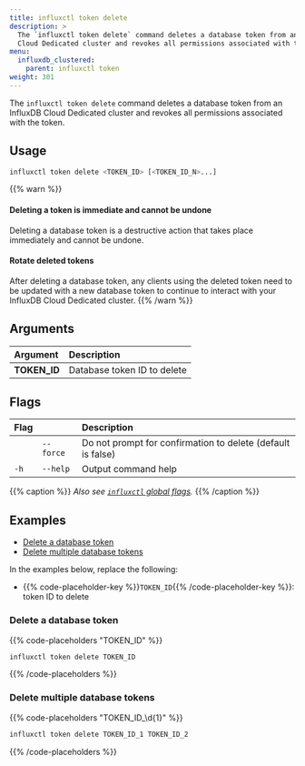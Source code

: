 ```yaml
---
title: influxctl token delete
description: >
  The `influxctl token delete` command deletes a database token from an InfluxDB
  Cloud Dedicated cluster and revokes all permissions associated with the token.
menu:
  influxdb_clustered:
    parent: influxctl token
weight: 301
---
```


The `influxctl token delete` command deletes a database token from an InfluxDB
Cloud Dedicated cluster and revokes all permissions associated with the token.

## Usage

```sh
influxctl token delete <TOKEN_ID> [<TOKEN_ID_N>...]
```

{{% warn %}}
#### Deleting a token is immediate and cannot be undone

Deleting a database token is a destructive action that takes place immediately
and cannot be undone.

#### Rotate deleted tokens

After deleting a database token, any clients using the deleted token need to be
updated with a new database token to continue to interact with your InfluxDB
Cloud Dedicated cluster.
{{% /warn %}}

## Arguments

| Argument     | Description                 |
| :----------- | :-------------------------- |
| **TOKEN_ID** | Database token ID to delete |

## Flags

| Flag |           | Description                                                 |
| :--- | :-------- | :---------------------------------------------------------- |
|      | `--force` | Do not prompt for confirmation to delete (default is false) |
| `-h` | `--help`  | Output command help                                         |

{{% caption %}}
_Also see [`influxctl` global flags](/influxdb/clustered/reference/cli/influxctl/#global-flags)._
{{% /caption %}}

## Examples

- [Delete a database token](#delete-a-database-token)
- [Delete multiple database tokens](#delete-multiple-database-tokens)

In the examples below, replace the following:

- {{% code-placeholder-key %}}`TOKEN_ID`{{% /code-placeholder-key %}}: token ID to delete

### Delete a database token

{{% code-placeholders "TOKEN_ID" %}}
```sh
influxctl token delete TOKEN_ID
```
{{% /code-placeholders %}}

### Delete multiple database tokens

{{% code-placeholders "TOKEN_ID_\d{1}" %}}
```sh
influxctl token delete TOKEN_ID_1 TOKEN_ID_2
```
{{% /code-placeholders %}}
